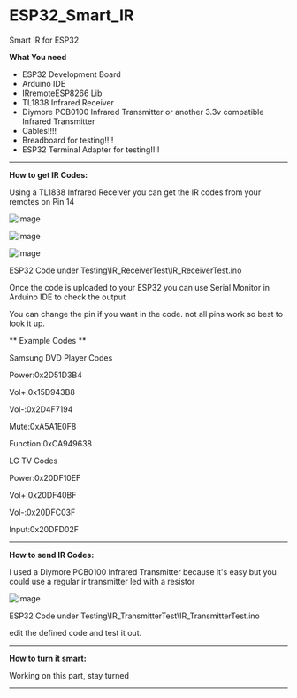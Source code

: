 # ESP32_Smart_IR
Smart IR for ESP32

**What You need**

* ESP32 Development Board
* Arduino IDE
* IRremoteESP8266 Lib
* TL1838 Infrared Receiver
* Diymore PCB0100 Infrared Transmitter or another 3.3v compatible Infrared Transmitter
* Cables!!!!
* Breadboard for testing!!!!
* ESP32 Terminal Adapter for testing!!!!

-----

**How to get IR Codes:**

Using a TL1838 Infrared Receiver you can get the IR codes from your remotes on Pin 14

 ![image](https://github.com/user-attachments/assets/87f99944-d237-4088-a1da-7a1b9a7aedc1)

![image](https://github.com/user-attachments/assets/09b41787-d34f-4459-b06d-60ff8ecec524)

![image](https://github.com/user-attachments/assets/ae272a62-c4e8-48ee-a2db-2e6d39295800)

ESP32 Code under Testing\IR_ReceiverTest\IR_ReceiverTest.ino

Once the code is uploaded to your ESP32 you can use Serial Monitor in Arduino IDE to check the output

You can change the pin if you want in the code. not all pins work so best to look it up. 

** Example Codes **

Samsung DVD Player Codes

Power:0x2D51D3B4

Vol+:0x15D943B8

Vol-:0x2D4F7194

Mute:0xA5A1E0F8

Function:0xCA949638


LG TV Codes

Power:0x20DF10EF

Vol+:0x20DF40BF

Vol-:0x20DFC03F

Input:0x20DFD02F

-----

**How to send IR Codes:**

I used a Diymore PCB0100 Infrared Transmitter because it's easy but you could use a regular ir transmitter led with a resistor 

![image](https://github.com/user-attachments/assets/9d76809a-7b43-4ce3-8907-c0de8dc1515e)

ESP32 Code under Testing\IR_TransmitterTest\IR_TransmitterTest.ino

edit the defined code and test it out.

-----

**How to turn it smart:**

Working on this part, stay turned

-----
  

